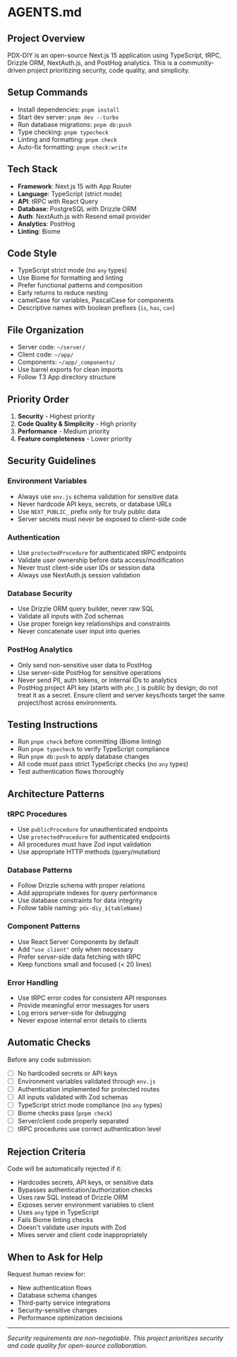 # AGENTS.md

## Project Overview

PDX-DIY is an open-source Next.js 15 application using TypeScript, tRPC, Drizzle ORM, NextAuth.js, and PostHog analytics. This is a community-driven project prioritizing security, code quality, and simplicity.

## Setup Commands

- Install dependencies: `pnpm install`
- Start dev server: `pnpm dev --turbo`
- Run database migrations: `pnpm db:push`
- Type checking: `pnpm typecheck`
- Linting and formatting: `pnpm check`
- Auto-fix formatting: `pnpm check:write`

## Tech Stack

- **Framework**: Next.js 15 with App Router
- **Language**: TypeScript (strict mode)
- **API**: tRPC with React Query
- **Database**: PostgreSQL with Drizzle ORM
- **Auth**: NextAuth.js with Resend email provider
- **Analytics**: PostHog
- **Linting**: Biome

## Code Style

- TypeScript strict mode (no `any` types)
- Use Biome for formatting and linting
- Prefer functional patterns and composition
- Early returns to reduce nesting
- camelCase for variables, PascalCase for components
- Descriptive names with boolean prefixes (`is`, `has`, `can`)

## File Organization

- Server code: `~/server/`
- Client code: `~/app/`
- Components: `~/app/_components/`
- Use barrel exports for clean imports
- Follow T3 App directory structure

## Priority Order

1. **Security** - Highest priority
2. **Code Quality & Simplicity** - High priority
3. **Performance** - Medium priority
4. **Feature completeness** - Lower priority

## Security Guidelines

### Environment Variables

- Always use `env.js` schema validation for sensitive data
- Never hardcode API keys, secrets, or database URLs
- Use `NEXT_PUBLIC_` prefix only for truly public data
- Server secrets must never be exposed to client-side code

### Authentication

- Use `protectedProcedure` for authenticated tRPC endpoints
- Validate user ownership before data access/modification
- Never trust client-side user IDs or session data
- Always use NextAuth.js session validation

### Database Security

- Use Drizzle ORM query builder, never raw SQL
- Validate all inputs with Zod schemas
- Use proper foreign key relationships and constraints
- Never concatenate user input into queries

 ### PostHog Analytics

 - Only send non-sensitive user data to PostHog
 - Use server-side PostHog for sensitive operations
 - Never send PII, auth tokens, or internal IDs to analytics
 - PostHog project API key (starts with `phc_`) is public by design; do not treat it as a secret. Ensure client and server keys/hosts target the same project/host across environments.

## Testing Instructions

- Run `pnpm check` before committing (Biome linting)
- Run `pnpm typecheck` to verify TypeScript compliance
- Run `pnpm db:push` to apply database changes
- All code must pass strict TypeScript checks (no `any` types)
- Test authentication flows thoroughly

## Architecture Patterns

### tRPC Procedures

- Use `publicProcedure` for unauthenticated endpoints
- Use `protectedProcedure` for authenticated endpoints
- All procedures must have Zod input validation
- Use appropriate HTTP methods (query/mutation)

### Database Patterns

- Follow Drizzle schema with proper relations
- Add appropriate indexes for query performance
- Use database constraints for data integrity
- Follow table naming: `pdx-diy_${tableName}`

### Component Patterns

- Use React Server Components by default
- Add `"use client"` only when necessary
- Prefer server-side data fetching with tRPC
- Keep functions small and focused (< 20 lines)

### Error Handling

- Use tRPC error codes for consistent API responses
- Provide meaningful error messages for users
- Log errors server-side for debugging
- Never expose internal error details to clients

## Automatic Checks

Before any code submission:

- [ ] No hardcoded secrets or API keys
- [ ] Environment variables validated through `env.js`
- [ ] Authentication implemented for protected routes
- [ ] All inputs validated with Zod schemas
- [ ] TypeScript strict mode compliance (no `any` types)
- [ ] Biome checks pass (`pnpm check`)
- [ ] Server/client code properly separated
- [ ] tRPC procedures use correct authentication level

## Rejection Criteria

Code will be automatically rejected if it:

- Hardcodes secrets, API keys, or sensitive data
- Bypasses authentication/authorization checks
- Uses raw SQL instead of Drizzle ORM
- Exposes server environment variables to client
- Uses `any` type in TypeScript
- Fails Biome linting checks
- Doesn't validate user inputs with Zod
- Mixes server and client code inappropriately

## When to Ask for Help

Request human review for:

- New authentication flows
- Database schema changes
- Third-party service integrations
- Security-sensitive changes
- Performance optimization decisions

---

*Security requirements are non-negotiable. This project prioritizes security and code quality for open-source collaboration.*
